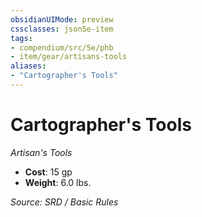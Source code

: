 ```yaml
---
obsidianUIMode: preview
cssclasses: json5e-item
tags:
- compendium/src/5e/phb
- item/gear/artisans-tools
aliases: 
- "Cartographer's Tools"
---
```

# Cartographer's Tools
*Artisan's Tools*  

- **Cost**: 15 gp
- **Weight**: 6.0 lbs.

*Source: SRD / Basic Rules*